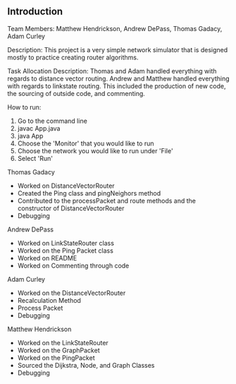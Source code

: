 Introduction
------------

Team Members: Matthew Hendrickson, Andrew DePass, Thomas Gadacy, Adam Curley

Description: This project is a very simple network simulator that is designed mostly to practice
creating router algorithms.

Task Allocation Description: Thomas and Adam handled everything with regards to distance vector routing. Andrew and Matthew handled everything with regards to linkstate routing. This included the production of new code, the sourcing of outside code, and commenting.

How to run:
1. Go to the command line
2. javac App.java
3. java App
4. Choose the 'Monitor' that you would like to run
5. Choose the network you would like to run under 'File'
6. Select 'Run'

Thomas Gadacy
  - Worked on DistanceVectorRouter
  - Created the Ping class and pingNeighors method
  - Contributed to the processPacket and route methods and the constructor of DistanceVectorRouter
  - Debugging

Andrew DePass
- Worked on LinkStateRouter class
- Worked on the Ping Packet class
- Worked on README
- Worked on Commenting through code

Adam Curley
- Worked on the DistanceVectorRouter
- Recalculation Method
- Process Packet
- Debugging

Matthew Hendrickson
- Worked on the LinkStateRouter
- Worked on the GraphPacket
- Worked on the PingPacket
- Sourced the Dijkstra, Node, and Graph Classes 
- Debugging

